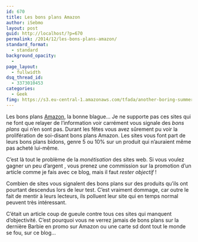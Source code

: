 ```yaml
---
id: 670
title: Les bons plans Amazon
author: iSebmo
layout: post
guid: http://localhost/?p=670
permalink: /2014/12/les-bons-plans-amazon/
standard_format:
  - standard
background_opacity:
  - 
page_layout:
  - fullwidth
dsq_thread_id:
  - 3373010453
categories:
  - Geek
fimg: https://s3.eu-central-1.amazonaws.com/tfada/another-boring-summer-1397529-639x423.jpg
---
```

Les bons plans [Amazon][1], la bonne blague… Je ne supporte pas ces sites qui ne font que relayer de l’information voir carrément vous signale des *bons plans* qui n’en sont pas. Durant les fêtes vous avez sûrement pu voir la prolifération de soi-disant bons plans Amazon. Les sites vous font part de leurs bons plans bidons, genre 5 ou 10% sur un produit qui n’auraient même pas acheté lui-même.

C’est là tout le problème de la *monétisation* des sites web. Si vous voulez gagner un peu d’argent , vous prenez une commission sur la promotion d’un article comme je fais avec ce blog, mais il faut *rester objectif* !

Combien de sites vous signalent des bons plans sur des produits qu’ils ont pourtant descendus lors de leur test. C’est vraiment dommage, car outre le fait de mentir à leurs lecteurs, ils polluent leur site qui en temps normal peuvent très intéressant.

C’était un article coup de gueule contre tous ces sites qui manquent d’objectivité. C’est pourquoi vous ne verrez jamais de bons plans sur la dernière Barbie en promo sur Amazon ou une carte sd dont tout le monde se fou, sur ce blog…

 [1]: http://www.amazon.fr/?tag=tfadafr-21